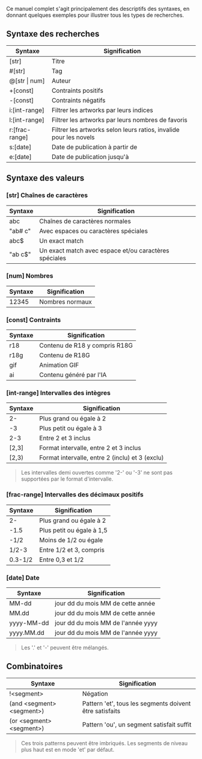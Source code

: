 Ce manuel complet s'agit principalement des descriptifs des syntaxes, en donnant quelques exemples pour illustrer
tous les types de recherches.

## Syntaxe des recherches

| Syntaxe         | Signification                                                     |
|-----------------|-------------------------------------------------------------------|
| [str]           | Titre                                                             |
| #[str]          | Tag                                                               |
| @[str \| num]   | Auteur                                                            |
| +[const]        | Contraints positifs                                               |
| -[const]        | Contraints négatifs                                               |
| i:[int-range]   | Filtrer les artworks par leurs indices                            |
| l:[int-range]   | Filtrer les artworks par leurs nombres de favoris                 |
| r:[frac-range]  | Filtrer les artworks selon leurs ratios, invalide pour les novels |
| s:[date]        | Date de publication à partir de                                   |
| e:[date]        | Date de publication jusqu'à                                       |

## Syntaxe des valeurs

### [str] Chaînes de caractères  

| Syntaxe | Signification                                         |
| ------- | ----------------------------------------------------- |
| abc     | Chaînes de caractères normales                        |
| "ab# c" | Avec espaces ou caractères spéciales                  |
| abc$    | Un exact match                                        |
| "ab c$" | Un exact match avec espace et/ou caractères spéciales |

### [num] Nombres

| Syntaxe | Signification   |
| ------- | --------------- |
| 12345   | Nombres normaux |

### [const] Contraints

| Syntaxe | Signification                 |
| ------- | ----------------------------- |
| r18     | Contenu de R18 y compris R18G |
| r18g    | Contenu de R18G               |
| gif     | Animation GIF                 |
| ai      | Contenu généré par l'IA       |

### [int-range] Intervalles des intègres

| Syntaxe | Signification                                   |
| ------- | ----------------------------------------------- |
| 2-      | Plus grand ou égale à 2                         |
| -3      | Plus petit ou égale à 3                         |
| 2-3     | Entre 2 et 3 inclus                             |
| [2,3]   | Format intervalle, entre 2 et 3 inclus          |
| \[2,3)  | Format intervalle, entre 2 (inclu) et 3 (exclu) |

> Les intervalles demi ouvertes comme '2-' ou '-3' ne sont pas supportées par le format d'intervalle.

### [frac-range] Intervalles des décimaux positifs

| Syntaxe | Signification             |
|---------|---------------------------|
| 2-      | Plus grand ou égale à 2   |
| -1.5    | Plus petit ou égale à 1,5 |
| -1/2    | Moins de 1/2 ou égale     |
| 1/2-3   | Entre 1/2 et 3, compris   |
| 0.3-1/2 | Entre 0,3 et 1/2          |

### [date] Date

| Syntaxe    | Signification                      |
| ---------- | ---------------------------------- |
| MM-dd      | jour dd du mois MM de cette année  |
| MM.dd      | jour dd du mois MM de cette année  |
| yyyy-MM-dd | jour dd du mois MM de l'année yyyy |
| yyyy.MM.dd | jour dd du mois MM de l'année yyyy |

> Les '.' et '-' peuvent être mélangés.

## Combinatoires

| Syntaxe                     | Signification                                           |
| --------------------------- | ------------------------------------------------------- |
| !\<segment>                 | Négation                                                |
| (and \<segment> \<segment>) | Pattern 'et', tous les segments doivent être satisfaits |
| (or \<segment> \<segment>)  | Pattern 'ou', un segment satisfait suffit               |

> Ces trois patterns peuvent être imbriqués. Les segments de niveau plus haut est en mode 'et' par défaut.
